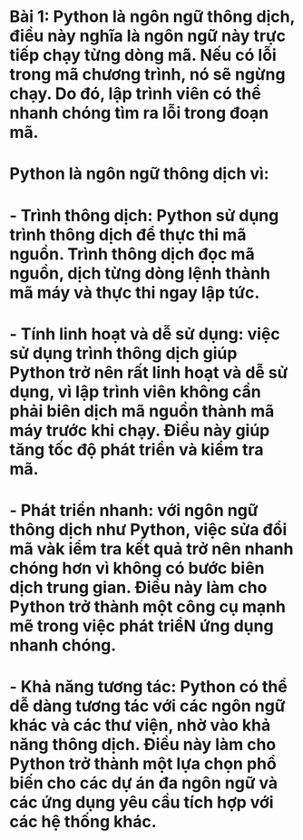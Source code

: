 # Bài 1: Python là ngôn ngữ thông dịch, điều này nghĩa là ngôn ngữ này trực tiếp chạy từng dòng mã. Nếu có lỗi trong mã chương trình, nó sẽ ngừng chạy. Do đó, lập trình viên có thể nhanh chóng tìm ra lỗi trong đoạn mã.
# Python là ngôn ngữ thông dịch vì:
# - Trình thông dịch: Python sử dụng trình thông dịch để thực thi mã nguồn. Trình thông dịch đọc mã nguồn, dịch từng dòng lệnh thành mã máy và thực thi ngay lập tức.
# - Tính linh hoạt và dễ sử dụng: việc sử dụng trình thông dịch giúp Python trở nên rất linh hoạt và dễ sử dụng, vì lập trình viên không cần phải biên dịch mã nguồn thành mã máy trước khi chạy. Điều này giúp tăng tốc độ phát triển và kiểm tra mã.
# - Phát triển nhanh: với ngôn ngữ thông dịch như Python, việc sửa đổi mã vàk iểm tra kết quả trở nên nhanh chóng hơn vì không có bước biên dịch trung gian. Điều này làm cho Python trở thành một công cụ mạnh mẽ trong việc phát triểN ứng dụng nhanh chóng.
# - Khả năng tương tác: Python có thể dễ dàng tương tác với các ngôn ngữ khác và các thư viện, nhờ vào khả năng thông dịch. Điều này làm cho Python trở thành một lựa chọn phổ biến cho các dự án đa ngôn ngữ và các ứng dụng yêu cầu tích hợp với các hệ thống khác.

